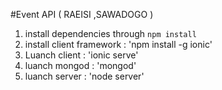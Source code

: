 #Event API ( RAEISI ,SAWADOGO )

1. install dependencies through `npm install`  
2. install client framework  : 'npm install -g ionic'
3. Luanch client : 'ionic serve'
4. luanch mongod : 'mongod'
5. luanch server : 'node server'
